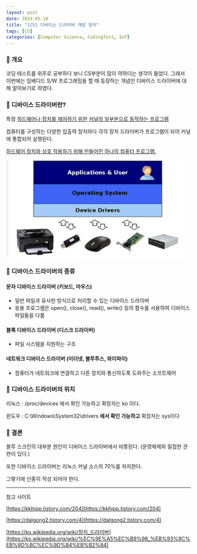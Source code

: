 ```yaml
---
layout: post
date: 2024-05-18
title: "[CS] 디바이스 드라이버 개념 정리"
tags: [CS]
categories: [Computer Science, CodingTest, IoT]
---
```



### 🐣 개요


코딩 테스트를 위주로 공부하다 보니 CS부분이 많이 약하다는 생각이 들었다. 그래서 이번에는 임베디드 S/W 프로그래밍을 할 때 등장하는 개념인 디바이스 드라이버에 대해 알아보기로 하였다.



### 🐣 디바이스 드라이버란?


특정 <u>하드웨어나 장치를 제어하기 위한</u> <u>커널의 일부분으로 동작하는 프로그램</u>


컴퓨터를 구성하는 다양한 입출력 장치마다 각각 장치 드라이버가 프로그램이 되어 커널에 통합되어 실행된다.


<u>하드웨어 장치와 상호 작용하기 위해 만들어진 하나의 컴퓨터 프로그램.</u>


![0](/assets/img/2024-05-18-[CS]-디바이스-드라이버-개념-정리.md/0.png)



### 🐣 디바이스 드라이버의 종류



#### 문자 디바이스 드라이버 (키보드, 마우스)

- 일반 파일과 유사한 방식으로 처리할 수 있는 디바이스 드라이버
- 응용 프로그램은 open(), close(), read(), write() 등의 함수를 사용하여 디바이스 파일들을 다룸


#### 블록 디바이스 드라이버 (디스크 드라이버)

- 파일 시스템을 지원하는 구조


#### 네트워크 디바이스 드라이버 (이더넷, 블루투스, 와이파이)

- 컴퓨터가 네트워크에 연결하고 다른 장치와 통신하도록 도와주는 소프트웨어


### 🐣 디바이스 드라이버의 위치


리눅스 : /proc/devices 에서 확인 가능하고 확장자는 ko 이다.


윈도우 : C:\Windows\System32\drivers **에서 확인 가능하고** 확장자는 sys이다



### 🐣 결론


블루 스크린의 대부분 원인이 디바이스 드라이버에서 비롯된다. (운영체제와 밀접한 관련이 있다.)


또한 디바이스 드라이버는 리눅스 커널 소스의 70%를 차지한다.


그렇기에 신중히 작성 되어야 한다.


---


참고 사이트


[https://kkhipp.tistory.com/204](https://kkhipp.tistory.com/204)


[https://dalgong2.tistory.com/4](https://dalgong2.tistory.com/4)


[https://ko.wikipedia.org/wiki/장치_드라이버](https://ko.wikipedia.org/wiki/%EC%9E%A5%EC%B9%98_%EB%93%9C%EB%9D%BC%EC%9D%B4%EB%B2%84)

